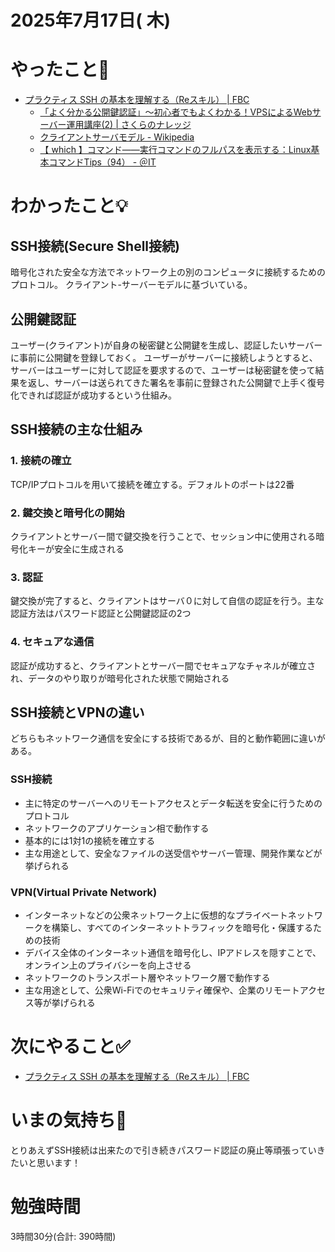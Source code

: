 # 2025年7月17日( 木)

# やったこと📝

- [プラクティス SSH の基本を理解する（Reスキル） \| FBC](https://bootcamp.fjord.jp/practices/305)
  - [「よく分かる公開鍵認証」～初心者でもよくわかる！VPSによるWebサーバー運用講座\(2\) \| さくらのナレッジ](https://knowledge.sakura.ad.jp/3543/)
  - [クライアントサーバモデル \- Wikipedia](https://ja.wikipedia.org/wiki/%aE3%82%AF%E3%83%A9%E3%82%A4%E3%82%A2%E3%83%B3%E3%83%88%E3%82%B5%E3%83%BC%E3%83%90%E3%83%A2%E3%83%87%E3%83%AB)
  - [【 which 】コマンド――実行コマンドのフルパスを表示する：Linux基本コマンドTips（94） \- ＠IT](https://atmarkit.itmedia.co.jp/ait/articles/1703/16/news020.html)
# わかったこと💡

## SSH接続(Secure Shell接続)

暗号化された安全な方法でネットワーク上の別のコンピュータに接続するためのプロトコル。
クライアント-サーバーモデルに基づいている。

## 公開鍵認証

ユーザー(クライアント)が自身の秘密鍵と公開鍵を生成し、認証したいサーバーに事前に公開鍵を登録しておく。
ユーザーがサーバーに接続しようとすると、サーバーはユーザーに対して認証を要求するので、ユーザーは秘密鍵を使って結果を返し、サーバーは送られてきた署名を事前に登録された公開鍵で上手く復号化できれば認証が成功するという仕組み。

## SSH接続の主な仕組み

### 1. 接続の確立

TCP/IPプロトコルを用いて接続を確立する。デフォルトのポートは22番

### 2. 鍵交換と暗号化の開始

クライアントとサーバー間で鍵交換を行うことで、セッション中に使用される暗号化キーが安全に生成される

### 3. 認証

鍵交換が完了すると、クライアントはサーバ０に対して自信の認証を行う。主な認証方法はパスワード認証と公開鍵認証の2つ

### 4. セキュアな通信

認証が成功すると、クライアントとサーバー間でセキュアなチャネルが確立され、データのやり取りが暗号化された状態で開始される

## SSH接続とVPNの違い

どちらもネットワーク通信を安全にする技術であるが、目的と動作範囲に違いがある。

### SSH接続

  - 主に特定のサーバーへのリモートアクセスとデータ転送を安全に行うためのプロトコル
  - ネットワークのアプリケーション相で動作する
  - 基本的には1対1の接続を確立する
  - 主な用途として、安全なファイルの送受信やサーバー管理、開発作業などが挙げられる

### VPN(Virtual Private Network)
  - インターネットなどの公衆ネットワーク上に仮想的なプライベートネットワークを構築し、すべてのインターネットトラフィックを暗号化・保護するための技術
  - デバイス全体のインターネット通信を暗号化し、IPアドレスを隠すことで、オンライン上のプライバシーを向上させる
  - ネットワークのトランスポート層やネットワーク層で動作する
  - 主な用途として、公衆Wi-Fiでのセキュリティ確保や、企業のリモートアクセス等が挙げられる

# 次にやること✅

- [プラクティス SSH の基本を理解する（Reスキル） \| FBC](https://bootcamp.fjord.jp/practices/305)

# いまの気持ち🫶

とりあえずSSH接続は出来たので引き続きパスワード認証の廃止等頑張っていきたいと思います！

# 勉強時間

3時間30分(合計: 390時間)
